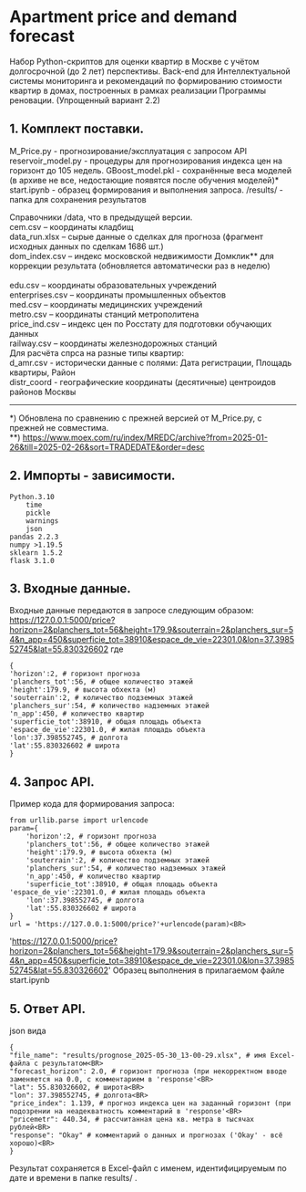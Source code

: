 # Apartment price and demand forecast
Набор Python-скриптов для оценки квартир в Москве с учётом долгосрочной (до 2 лет) перспективы.
Back-end для Интеллектуальной системы мониторинга и рекомендаций по формированию стоимости квартир в домах, 
построенных в рамках реализации Программы реновации.
(Упрощенный вариант 2.2)

## 1. Комплект поставки.

M_Price.py - прогнозирование/эксплуатация с запросом API
reservoir_model.py - процедуры для прогнозирования индекса цен на горизонт до 105 недель. 
GBoost_model.pkl - сохранённые веса моделей (в архиве не все, недостающие появятся после обучения моделей)*
start.ipynb - образец формирования и выполнения запроса.
/results/ - папка для сохранения результатов


Справочники /data, что в предыдущей версии.<BR>
	cem.csv – координаты кладбищ<BR>
	data_run.xlsx – сырые данные о сделках для прогноза (фрагмент исходных данных по сделкам 1686 шт.) <BR>
	dom_index.csv – индекс московской недвижимости Домклик** для коррекции результата (обновляется автоматически раз в неделю)<BR><BR>
	edu.csv – координаты образовательных учреждений<BR>
	enterprises.csv – координаты промышленных объектов<BR>
	med.csv – координаты медицинских учреждений<BR>
	metro.csv – координаты станций метрополитена<BR>
	price_ind.csv – индекс цен по Росстату для подготовки обучающих данных<BR>
	railway.csv – координаты железнодорожных станций<BR>
 Для расчёта спрса на разные типы квартир:<BR>
 	d_amr.csv - исторически данные с полями: Дата регистрации, Площадь квартиры, Район<BR>
  	distr_coord - географические координаты (десятичные) центроидов районов Москвы
 
 ______________
*) Обновлена по сравнению с прежней версией от M_Price.py, с прежней не совместима.<BR>
**) https://www.moex.com/ru/index/MREDC/archive?from=2025-01-26&till=2025-02-26&sort=TRADEDATE&order=desc


## 2. Импорты - зависимости.
	Python.3.10
		time
		pickle
		warnings
		json
	pandas 2.2.3
	numpy >1.19.5
	sklearn 1.5.2
 	flask 3.1.0

## 3. Входные данные.
Входные данные передаются в запросе следующим образом:
https://127.0.0.1:5000/price?horizon=2&planchers_tot=56&height=179.9&souterrain=2&planchers_sur=54&n_app=450&superficie_tot=38910&espace_de_vie=22301.0&lon=37.398552745&lat=55.830326602
где<BR>
	
 	{
  	'horizon':2, # горизонт прогноза
	'planchers_tot':56, # общее количество этажей
	'height':179.9, # высота обхекта (м)
	'souterrain':2, # количество подземных этажей
	'planchers_sur':54, # количество надземных этажей
	'n_app':450, # количество квартир
	'superficie_tot':38910, # общая площадь объекта 
	'espace_de_vie':22301.0, # жилая площадь объекта
	'lon':37.398552745, # долгота 
	'lat':55.830326602 # широта
 	}


## 4. Запрос API.

Пример кода для формирования запроса:<BR>

	from urllib.parse import urlencode
	param={
    	'horizon':2, # горизонт прогноза
    	'planchers_tot':56, # общее количество этажей
    	'height':179.9, # высота обхекта (м)
    	'souterrain':2, # количество подземных этажей
    	'planchers_sur':54, # количество надземных этажей
    	'n_app':450, # количество квартир
    	'superficie_tot':38910, # общая площадь объекта 
   	'espace_de_vie':22301.0, # жилая площадь объекта
    	'lon':37.398552745, # долгота
    	'lat':55.830326602 # широта
	}
	url = 'https://127.0.0.1:5000/price?'+urlencode(param)<BR>

'https://127.0.0.1:5000/price?horizon=2&planchers_tot=56&height=179.9&souterrain=2&planchers_sur=54&n_app=450&superficie_tot=38910&espace_de_vie=22301.0&lon=37.398552745&lat=55.830326602'
Образец выполнения в прилагаемом файле start.ipynb

## 5. Ответ API.
json вида<BR>

	{
  	"file_name": "results/prognose_2025-05-30_13-00-29.xlsx", # имя Excel-файла с результатом<BR>
  	"forecast_horizon": 2.0, # горизонт прогноза (при некорректном вводе заменяется на 0.0, c комментарием в 'response'<BR>
  	"lat": 55.830326602, # широта<BR>
  	"lon": 37.398552745, # долгота<BR>
  	"price_index": 1.139, # прогноз индекса цен на заданный горизонт (при подозрении на неадекватность комментарий в 'response'<BR>
  	"pricemetr": 440.34, # рассчитанная цена кв. метра в тысячах рублей<BR>
  	"response": "Okay" # комментарий о данных и прогнозах ('Okay' - всё хорошо)<BR>
	}

Результат сохраняется в Excel-файл с именем, идентифицируемым по дате и времени в папке results/ .


